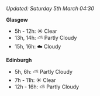 *Updated: Saturday 5th March 04:30*

**Glasgow**

* 5h - 12h: :sunny: Clear
* 13h, 14h: :partly_sunny: Partly Cloudy
* 15h, 16h: :cloud: Cloudy

**Edinburgh**

* 5h, 6h: :partly_sunny: Partly Cloudy
* 7h - 11h: :sunny: Clear
* 12h - 16h: :partly_sunny: Partly Cloudy
